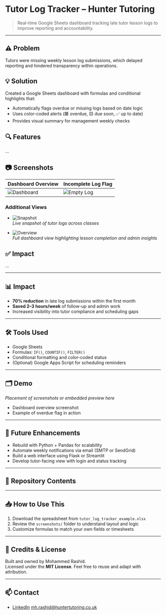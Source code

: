 # Tutor Log Tracker – Hunter Tutoring

> Real-time Google Sheets dashboard tracking late tutor lesson logs to improve reporting and accountability.

---

## ⚠️ Problem
Tutors were missing weekly lesson log submissions, which delayed reporting and hindered transparency within operations.

## 💡 Solution
Created a Google Sheets dashboard with formulas and conditional highlights that:
- Automatically flags overdue or missing logs based on date logic
- Uses color-coded alerts (🟥 overdue, 🟨 due soon, ✅ up to date)
- Provides visual summary for management weekly checks

## 🔍 Features

...

## 📷 Screenshots

| Dashboard Overview | Incomplete Log Flag |
|--------------------|---------------------|
| ![Dashboard](TL%20flagged%20dashboard.png) | ![Empty Log](TL%20flagged%20empty%20log.png) |

### Additional Views

- ![Snapshot](tutor%20log%20snapshot.png)  
  *Live snapshot of tutor logs across classes*

- ![Overview](Tutor%20dashboard%20overview.png)  
  *Full dashboard view highlighting lesson completion and admin insights*

## ✅ Impact

...

---

## 📊 Impact
- **70% reduction** in late log submissions within the first month  
- **Saved 2–3 hours/week** of follow-up and admin work  
- Increased visibility into tutor compliance and scheduling gaps

---

## 🛠️ Tools Used
- Google Sheets  
- Formulas: `IF()`, `COUNTIF()`, `FILTER()`  
- Conditional formatting and color-coded status  
- (Optional) Google Apps Script for scheduling reminders

---

## 🗂️ Demo
_Placement of screenshots or embedded preview here_  
- Dashboard overview screenshot  
- Example of overdue flag in action  

---

## 🚀 Future Enhancements
- Rebuild with Python + Pandas for scalability  
- Automate weekly notifications via email (SMTP or SendGrid)  
- Build a web interface using Flask or Streamlit  
- Develop tutor-facing view with login and status tracking

---

## 📂 Repository Contents

---

## 📥 How to Use This
1. Download the spreadsheet from `tutor_log_tracker_example.xlsx`
2. Review the `screenshots/` folder to understand layout and logic
3. Customize formulas to match your own fields or timesheets

---

## 🙌 Credits & License
Built and owned by Mohammed Rashid.  
Licensed under the **MIT License**. Feel free to reuse and adapt with attribution.

---

## 📫 Contact
- [LinkedIn](https://www.linkedin.com/in/mohammed-harunul-rashid-9a820a266/)
  mh.rashid@huntertutoring.co.uk


